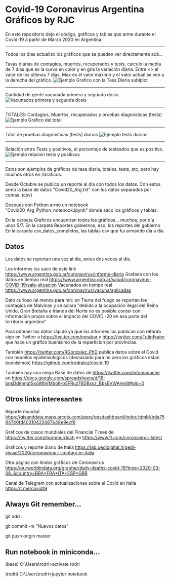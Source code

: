 # Covid-19 Coronavirus Argentina Gráficos by RJC

En este repositorio dejo el código, gráficos y tablas que arme durante el Covid-19 a partir de Marzo 2020 en Argentina.

-----------
Todos los días actualizo los gráficos que se pueden ver directamente acá...

Tasas diarias de contagios, muertos, recuperados y tests, calculo la media de 7 días que es la curva en color y en gris la variación diaria. Entre <> el valor de los últimos 7 días, Max es el valor máximo y el valor actual se ven a la derecha del gráfico.
![Ejemplo Grafico con la Tasa Diaria sublplot](/Graficos/2021/Julio/TasaDiaria_MA_25Jul.png)

-----------
Cantidad de gente vacunada primera y segunda dosis.
![Vacunados primera y segunda dosis](/Graficos/2021/Julio/Vacunas_25Jul.png)

-----------
TOTALES: Contagios, Muertos, recuperados y pruebas diagnósticas (tests)
![Ejemplo Grafico del total](/Graficos/2021/Julio/Contagios_tot_25Jul.png)

-----------
Total de pruebas diagnósticas (tests) diarias
![Ejemplo tests diarios](/Graficos/2021/Julio/TestDiarioBar_25Jul.png)

-----------
Relación entre Tests y positivos, el porcentaje de testeados que es positivo.
![Ejemplo relacion tests y positivos](/Graficos/2021/Julio/Tasa_Cont_Test25Jul.png)

-----------
Estos son ejemplos de gráficos de tasa diaria, totales, tests, etc, pero hay muchos otros en /Graficos.

Desde Octubre se publica un reporte al día con todos los datos. Con estos armo la base de datos "Covid20_Arg.txt" con los datos separados por comas. (csv)

Despues con Python armo un notebook "Covid20_Arg_Python_notebook.ipynb" donde saco los gráficos y tablas.

En la carpeta Graficos encuentran todos los gráficos... muchos, por día unos 5/7.
En la carpeta Reportes gobiernos, eso, los reportes del gobierno
En la carpeta csv_datos_completos, las tablas csv que fui armando día a día

## Datos
Los datos se reportan una vez al día, antes dos veces al día. 

Los informes los saco de este link https://www.argentina.gob.ar/coronavirus/informe-diario
Grafana con los datos en tiempo real https://www.argentina.gob.ar/salud/coronavirus-COVID-19/sala-situacion
Vacunados en tiempo real  https://www.argentina.gob.ar/coronavirus/vacuna/aplicadas


Dato curioso (al menos para mi): en Tierra del fuego se reportan los contagios de Malvinas y se aclara "debido a la ocupación ilegal del Reino Unido, Gran Bretaña e Irlanda del Norte no es posible contar con información propia sobre el impacto del COVID -20 en esa parte del territorio argentino"

Para obtener los datos rápido ya que los informes los publican con retardo sigo en Twitter a https://twitter.com/norabar y https://twitter.com/TotinFraire que hace un gráfico buenisimo de la reparticion por provincias.

También https://twitter.com/RGonzalez_PhD publica datos sobre el Covid con modelos epidemiologicos (demasiado para mi pero los gráficos estan buenísimos) https://github.com/rodralez/covid-19

También hay una mega Base de datos de https://twitter.com/infomapache en https://docs.google.com/spreadsheets/d/16-bnsDdmmgtSxdWbVMboIHo5FRuz76DBxsz_BbsEVWA/edit#gid=0

## Otros links interesantes

Reporte mundial https://gisanddata.maps.arcgis.com/apps/opsdashboard/index.html#/bda7594740fd40310423467b48e9ecf6

Gráficos de casos mundiales del Financial Times de https://twitter.com/jburnmurdoch en https://www.ft.com/coronavirus-latest

Gráficos y reporte diario de Italia https://lab.gedidigital.it/gedi-visual/2020/coronavirus-i-contagi-in-italia

Otra página con lindos gráficos de Coronavirus https://ourworldindata.org/grapher/daily-deaths-covid-19?time=2020-03-08..&country=BRA+FRA+ITA+ESP+GBR

Canal de Telegram con actualizaciones sobre el Covid en Italia https://t.me/covid19

## Always Git remember...
git add .

git commit -m "Nuevos datos" 

git push origin master

## Run notebook in miniconda...

(base) C:\Users\rodri>activate rodri

(rodri) C:\Users\rodri>jupyter notebook